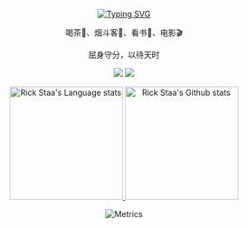 
<div align="center"> 

[![Typing SVG](https://readme-typing-svg.demolab.com?font=Fira+Code&duration=1000&pause=100&color=09F722&center=true&vCenter=true&multiline=true&width=435&height=100&lines=Dream+IT.+%F0%9F%92%BB;Chase+IT.+%F0%9F%92%BB;Code+IT.+%F0%9F%92%BB)](https://git.io/typing-svg)

喝茶🍵、烟斗客🚬、看书📖、电影🎬

屈身守分，以待天时

[![](https://img.shields.io/badge/-Blog-brightgreen?style=compact&logo=Blogger&logoColor=white)](https://3n1ac.com)
[![](https://img.shields.io/badge/-Email-red?style=compact&logo=Mail.Ru&logoColor=white)](mailto:eniac_z@icloud.com)
</div>


<!-- Light Mode -->
<div align="center"> 
<a href="https://github.com/EniacTNB/github-readme-stats#gh-light-mode-only">
<img height=200 src="https://github-readme-stats.vercel.app/api/top-langs/?username=EniacTNB&layout=compact&langs_count=10&hide_border=1&role=OWNER,COLLABORATOR#gh-light-mode-only" alt="Rick Staa's Language stats" />
</a>
<a href="https://github.com/EniacTNB/github-readme-stats#gh-light-mode-only">
<img height=200 src="https://github-readme-stats.vercel.app/api?username=EniacTNB&show_icons=true&count_private=true&line_height=28&hide_border=1&include_all_commits=true&card_width=450&role=OWNER,COLLABORATOR&exclude_repo=github-readme-stats#gh-light-mode-only" alt="Rick Staa's Github stats" />
</a>
  
  ![Metrics](https://metrics.lecoq.io/EniacTNB?template=classic&isocalendar=1&languages=1&stargazers=1&stars=1&topics=1&lines=1&habits=1&base=header%2C%20activity%2C%20community%2C%20repositories%2C%20metadata&base.indepth=false&base.hireable=false&base.skip=false&isocalendar=false&isocalendar.duration=half-year&languages=false&languages.limit=8&languages.threshold=0%25&languages.other=false&languages.colors=github&languages.sections=most-used&languages.indepth=false&languages.analysis.timeout=15&languages.analysis.timeout.repositories=7.5&languages.categories=markup%2C%20programming&languages.recent.categories=markup%2C%20programming&languages.recent.load=300&languages.recent.days=14&stargazers=false&stargazers.days=14&stargazers.charts=true&stargazers.charts.type=classic&stargazers.worldmap=false&stargazers.worldmap.sample=0&lines=false&lines.sections=base&lines.repositories.limit=4&lines.history.limit=1&topics=false&topics.mode=starred&topics.sort=stars&topics.limit=15&stars=false&stars.limit=4&habits=false&habits.from=200&habits.days=14&habits.facts=true&habits.charts=false&habits.charts.type=classic&habits.trim=false&habits.languages.limit=8&habits.languages.threshold=0%25&config.timezone=Asia%2FShanghai)

</div>


<!--
**EniacTNB/EniacTNB** is a ✨ _special_ ✨ repository because its `README.md` (this file) appears on your GitHub profile.

Here are some ideas to get you started:

- 🔭 I’m currently working on ...
- 🌱 I’m currently learning ...
- 👯 I’m looking to collaborate on ...
- 🤔 I’m looking for help with ...
- 💬 Ask me about ...
- 📫 How to reach me: ...
- 😄 Pronouns: ...
- ⚡ Fun fact: ...
-->
